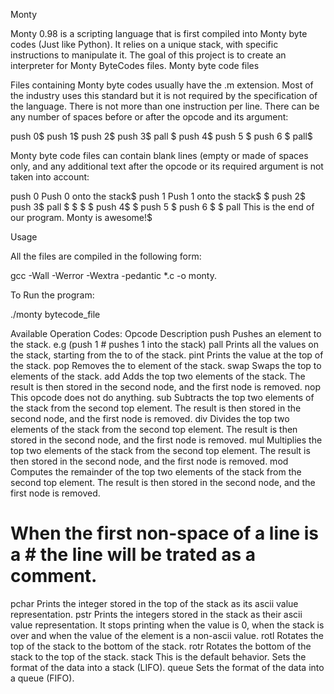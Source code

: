 Monty

Monty 0.98 is a scripting language that is first compiled into Monty byte codes (Just like Python). It relies on a unique stack, with specific instructions to manipulate it. The goal of this project is to create an interpreter for Monty ByteCodes files.
Monty byte code files

Files containing Monty byte codes usually have the .m extension. Most of the industry uses this standard but it is not required by the specification of the language. There is not more than one instruction per line. There can be any number of spaces before or after the opcode and its argument:

 push 0$
push 1$
push 2$
  push 3$
                   pall    $
push 4$
    push 5    $
      push    6        $
pall$

Monty byte code files can contain blank lines (empty or made of spaces only, and any additional text after the opcode or its required argument is not taken into account:

push 0 Push 0 onto the stack$
push 1 Push 1 onto the stack$
$
push 2$
  push 3$
                   pall    $
$
$
                           $
push 4$
$
    push 5    $
      push    6        $
$
pall This is the end of our program. Monty is awesome!$

Usage

All the files are compiled in the following form:

 gcc -Wall -Werror -Wextra -pedantic *.c -o monty.

To Run the program:

 ./monty bytecode_file

Available Operation Codes:
Opcode 	Description
push 	Pushes an element to the stack. e.g (push 1 # pushes 1 into the stack)
pall 	Prints all the values on the stack, starting from the to of the stack.
pint 	Prints the value at the top of the stack.
pop 	Removes the to element of the stack.
swap 	Swaps the top to elements of the stack.
add 	Adds the top two elements of the stack. The result is then stored in the second node, and the first node is removed.
nop 	This opcode does not do anything.
sub 	Subtracts the top two elements of the stack from the second top element. The result is then stored in the second node, and the first node is removed.
div 	Divides the top two elements of the stack from the second top element. The result is then stored in the second node, and the first node is removed.
mul 	Multiplies the top two elements of the stack from the second top element. The result is then stored in the second node, and the first node is removed.
mod 	Computes the remainder of the top two elements of the stack from the second top element. The result is then stored in the second node, and the first node is removed.
# 	When the first non-space of a line is a # the line will be trated as a comment.
pchar 	Prints the integer stored in the top of the stack as its ascii value representation.
pstr 	Prints the integers stored in the stack as their ascii value representation. It stops printing when the value is 0, when the stack is over and when the value of the element is a non-ascii value.
rotl 	Rotates the top of the stack to the bottom of the stack.
rotr 	Rotates the bottom of the stack to the top of the stack.
stack 	This is the default behavior. Sets the format of the data into a stack (LIFO).
queue 	Sets the format of the data into a queue (FIFO).
